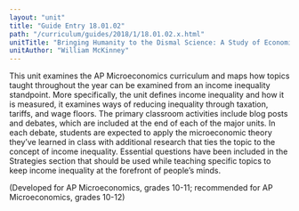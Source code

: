 ```yaml
---
layout: "unit"
title: "Guide Entry 18.01.02"
path: "/curriculum/guides/2018/1/18.01.02.x.html"
unitTitle: "Bringing Humanity to the Dismal Science: A Study of Economics through the Lens of Income Inequality"
unitAuthor: "William McKinney"
---
```

<main>
 <p>
  This unit examines the AP Microeconomics curriculum and maps how topics taught throughout the year can be examined from an income inequality standpoint. More specifically, the unit defines income inequality and how it is measured, it examines ways of reducing inequality through taxation, tariffs, and wage floors. The primary classroom activities include blog posts and debates, which are included at the end of each of the major units. In each debate, students are expected to apply the microeconomic theory they’ve learned in class with additional research that ties the topic to the concept of income inequality. Essential questions have been included in the Strategies section that should be used while teaching specific topics to keep income inequality at the forefront of people’s minds.
 </p>
 <p>
  (Developed for AP Microeconomics, grades 10-11; recommended for AP Microeconomics, grades 10-12)
 </p>
</main>
